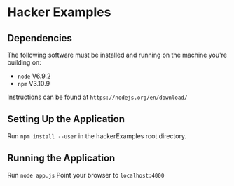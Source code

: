# Hacker Examples

## Dependencies
The following software must be installed and running on the machine you're building on:
* `node` V6.9.2
* `npm` V3.10.9

Instructions can be found at `https://nodejs.org/en/download/`


## Setting Up the Application
Run `npm install --user` in the hackerExamples root directory.

## Running the Application

Run `node app.js`
Point your browser to `localhost:4000`

